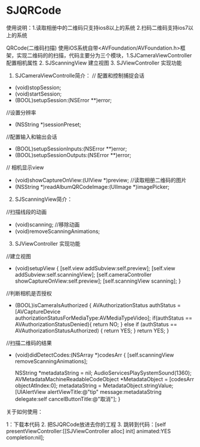 # SJQRCode

使用说明：1.读取相册中的二维码只支持ios8以上的系统 2.扫码二维码支持ios7以上的系统


QRCode(二维码扫描) 使用iOS系统自带<AVFoundation/AVFoundation.h>框架，实现二维码的的扫描，代码主要分为三个模块，1.SJCameraViewController 配置相机属性 2. SJScanningView 建立视图 3. SJViewController 实现功能
1. SJCameraViewControlle简介：
// 配置和控制捕捉会话
- (void)stopSession;
- (void)startSession;
- (BOOL)setupSession:(NSError **)error;

//设置分辨率
- (NSString *)sessionPreset;

//配置输入和输出会话
- (BOOL)setupSessionInputs:(NSError **)error;
- (BOOL)setupSessionOutputs:(NSError **)error;

// 相机显示view
- (void)showCaptureOnView:(UIView *)preview;
//读取相册二维码的图片
- (NSString *)readAlbumQRCodeImage:(UIImage *)imagePicker;

2. SJScanningView简介：

//扫描线段的动画
- (void)scanning;
//移除动画
- (void)removeScanningAnimations;

3. SJViewController 实现功能

//建立视图
- (void)setupView {
    [self.view addSubview:self.preview];
    [self.view addSubview:self.scanningView];
    [self.cameraController showCaptureOnView:self.preview];
    [self.scanningView scanning];
}

//判断相机是否授权

- (BOOL)isCameraIsAuthorized {
    AVAuthorizationStatus authStatus = [AVCaptureDevice authorizationStatusForMediaType:AVMediaTypeVideo];
    if(authStatus == AVAuthorizationStatusDenied){
        return NO;
    } else if (authStatus == AVAuthorizationStatusAuthorized) {
        return YES;
    }
    return YES;
}

//扫描二维码的结果

- (void)didDetectCodes:(NSArray *)codesArr {
    [self.scanningView removeScanningAnimations];
    
    NSString *metadataString = nil;
    AudioServicesPlaySystemSound(1360);
    AVMetadataMachineReadableCodeObject *MetadataObject = [codesArr objectAtIndex:0];
    metadataString = MetadataObject.stringValue;
   [UIAlertView alertViewTitle:@"tip" message:metadataString delegate:self cancelButtonTitle:@"取消"];
}


关于如何使用：


1：下载本代码
2. 把SJQRCode放进去你的工程
3. 跳转到代码：[self presentViewController:[[SJViewController alloc] init] animated:YES completion:nil];
 
